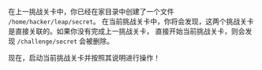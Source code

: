在上一挑战关卡中，你已经在家目录中创建了一个文件 `/home/hacker/leap/secret`。
在当前挑战关卡中，你将会发现，这两个挑战关卡是直接关联的。如果你没有完成上一挑战关卡，
直接开始当前挑战关卡，则会发现 `/challenge/secret` 会被删除。

现在，启动当前挑战关卡并按照其说明进行操作！

